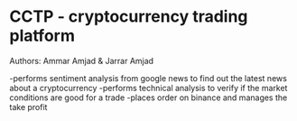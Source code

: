 # CCTP - cryptocurrency trading platform

Authors: Ammar Amjad & Jarrar Amjad

-performs sentiment analysis from google news to find out the latest news about a cryptocurrency
-performs technical analysis to verify if the market conditions are good for a trade
-places order on binance and manages the take profit

